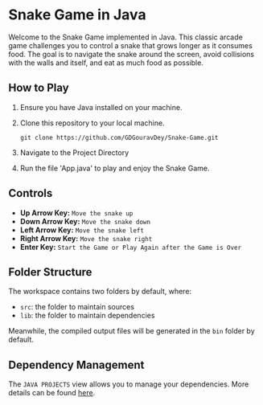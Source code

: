 # Snake Game in Java
Welcome to the Snake Game implemented in Java. This classic arcade game challenges you to control a snake that grows longer as it consumes food. The goal is to navigate the snake around the screen, avoid collisions with the walls and itself, and eat as much food as possible.
## How to Play
1. Ensure you have Java installed on your machine.
2. Clone this repository to your local machine.
 
    ``` git clone https://github.com/GDGouravDey/Snake-Game.git ```
3. Navigate to the Project Directory
4. Run the file 'App.java' to play and enjoy the Snake Game.
## Controls
- **Up Arrow Key:** `Move the snake up`
- **Down Arrow Key:** `Move the snake down`
- **Left Arrow Key:** `Move the snake left`
- **Right Arrow Key:** `Move the snake right`
- **Enter Key:** `Start the Game or Play Again after the Game is Over`
## Folder Structure

The workspace contains two folders by default, where:

- `src`: the folder to maintain sources
- `lib`: the folder to maintain dependencies

Meanwhile, the compiled output files will be generated in the `bin` folder by default.

## Dependency Management

The `JAVA PROJECTS` view allows you to manage your dependencies. More details can be found [here](https://github.com/microsoft/vscode-java-dependency#manage-dependencies).
